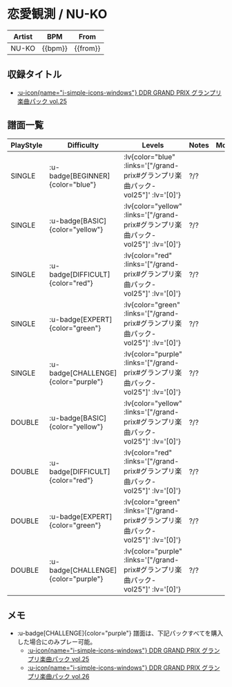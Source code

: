 # 恋愛観測 / NU-KO

|Artist|BPM|From|
|------|---|----|
|NU-KO|{{bpm}}|{{from}}|

## 収録タイトル

- [ :u-icon{name="i-simple-icons-windows"} DDR GRAND PRIX グランプリ楽曲パック vol.25](/grand-prix#グランプリ楽曲パック-vol25)

## 譜面一覧

|PlayStyle|Difficulty|Levels|Notes|Movie|
|---------|----------|------|-----|-----|
|SINGLE| :u-badge[BEGINNER]{color="blue"} | :lv{color="blue" :links='["/grand-prix#グランプリ楽曲パック-vol25"]' :lv='[0]'} |?/?||
|SINGLE| :u-badge[BASIC]{color="yellow"} | :lv{color="yellow" :links='["/grand-prix#グランプリ楽曲パック-vol25"]' :lv='[0]'} |?/?||
|SINGLE| :u-badge[DIFFICULT]{color="red"} | :lv{color="red" :links='["/grand-prix#グランプリ楽曲パック-vol25"]' :lv='[0]'} |?/?||
|SINGLE| :u-badge[EXPERT]{color="green"} | :lv{color="green" :links='["/grand-prix#グランプリ楽曲パック-vol25"]' :lv='[0]'} |?/?||
|SINGLE| :u-badge[CHALLENGE]{color="purple"} | :lv{color="purple" :links='["/grand-prix#グランプリ楽曲パック-vol25"]' :lv='[0]'} |?/?||
|DOUBLE| :u-badge[BASIC]{color="yellow"} | :lv{color="yellow" :links='["/grand-prix#グランプリ楽曲パック-vol25"]' :lv='[0]'} |?/?||
|DOUBLE| :u-badge[DIFFICULT]{color="red"} | :lv{color="red" :links='["/grand-prix#グランプリ楽曲パック-vol25"]' :lv='[0]'} |?/?||
|DOUBLE| :u-badge[EXPERT]{color="green"} | :lv{color="green" :links='["/grand-prix#グランプリ楽曲パック-vol25"]' :lv='[0]'} |?/?||
|DOUBLE| :u-badge[CHALLENGE]{color="purple"} | :lv{color="purple" :links='["/grand-prix#グランプリ楽曲パック-vol25"]' :lv='[0]'} |?/?||

## メモ

- :u-badge[CHALLENGE]{color="purple"} 譜面は、下記パックすべてを購入した場合にのみプレー可能。
  - [ :u-icon{name="i-simple-icons-windows"} DDR GRAND PRIX グランプリ楽曲パック vol.25](/grand-prix#グランプリ楽曲パック-vol25)
  - [ :u-icon{name="i-simple-icons-windows"} DDR GRAND PRIX グランプリ楽曲パック vol.26](/grand-prix#グランプリ楽曲パック-vol26)
